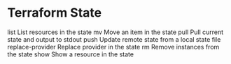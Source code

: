 # Terraform State

list                List resources in the state
mv                  Move an item in the state
pull                Pull current state and output to stdout
push                Update remote state from a local state file
replace-provider    Replace provider in the state
rm                  Remove instances from the state
show                Show a resource in the state